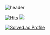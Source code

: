 ![header](https://capsule-render.vercel.app/api?type=waving&color=0:E1F7F5,33:9AC8CD,66:0E46A3,100:1E0342&height=250&section=header&text=Hello(){};&fontColor=ffffff&fontSize=90)

[![Hits](https://hits.seeyoufarm.com/api/count/incr/badge.svg?url=https%3A%2F%2Fgithub.com%2FMyung-Il&count_bg=%23E68369&title_bg=%23131842&icon=&icon_color=%23FFFFFF&title=hits&edge_flat=false)](https://hits.seeyoufarm.com)
<img src="https://img.shields.io/badge/python-3776AB?style=python&logo=Python&logoColor=#FFFFFF"/>

[![Solved.ac Profile](http://mazassumnida.wtf/api/v2/generate_badge?boj=ktr040415)](https://solved.ac/ktr040415/)

